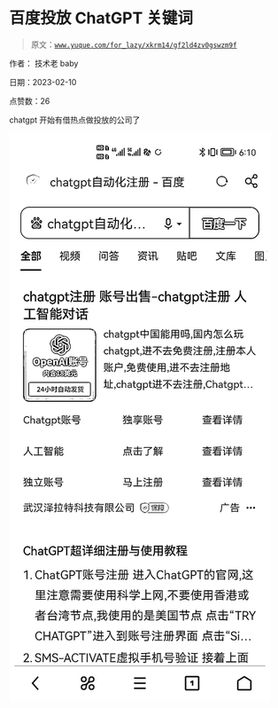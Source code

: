 # 百度投放 ChatGPT 关键词

> 原文：[`www.yuque.com/for_lazy/xkrm14/gf2ld4zv0gswzm9f`](https://www.yuque.com/for_lazy/xkrm14/gf2ld4zv0gswzm9f)

作者： 技术老 baby

日期：2023-02-10

点赞数：26

chatgpt 开始有借热点做投放的公司了

![](img/4eac90966337c2db5935c7aa022c77ea.png)  

